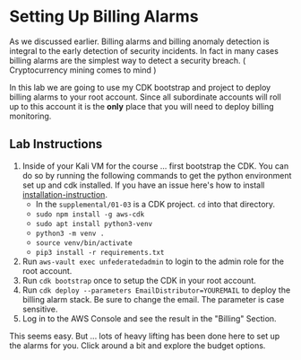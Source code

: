 # Setting Up Billing Alarms

As we discussed earlier.  Billing alarms and billing anomaly detection is integral
to the early detection of security incidents.  In fact in many cases billing alarms
are the simplest way to detect a security breach.  ( Cryptocurrency mining comes to mind )

In this lab we are going to use my CDK bootstrap and project to deploy billing alarms to your root account.  Since all subordinate accounts will roll up to this account it is the 
**only** place that you will need to deploy billing monitoring.

## Lab Instructions 

1. Inside of your Kali VM for the course ... first bootstrap the CDK.  You can do so by running the following commands to get the python environment set up and cdk installed. If you have an issue here's how to install [installation-instruction](https://docs.aws.amazon.com/cdk/latest/guide/getting_started.html).  
   * In the `supplemental/01-03` is a CDK project.  `cd` into that directory.
   * `sudo npm install -g aws-cdk`
   * `sudo apt install python3-venv`
   * `python3 -m venv .`
   * `source venv/bin/activate`
   * `pip3 install -r requirements.txt`
2. Run `aws-vault exec unfederatedadmin` to login to the admin role for the root account.
3. Run `cdk bootstrap` once to setup the CDK in your root account.
4. Run `cdk deploy --parameters EmailDistributor=YOUREMAIL` to deploy the billing alarm stack.  Be sure to change the email. The parameter is case sensitive.
5. Log in to the AWS Console and see the result in the "Billing" Section.

This seems easy.  But ... lots of heavy lifting has been done here to set up the alarms for you.  Click around a bit and explore the budget options.
